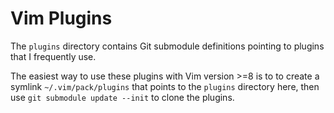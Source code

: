 # Vim Plugins

The `plugins` directory contains Git submodule definitions pointing to plugins
that I frequently use.

The easiest way to use these plugins with Vim version >=8 is to to create a
symlink `~/.vim/pack/plugins` that points to the `plugins` directory here, then
use `git submodule update --init` to clone the plugins.
